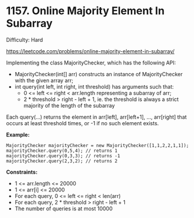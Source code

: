 # 1157. Online Majority Element In Subarray

Difficulty: Hard

https://leetcode.com/problems/online-majority-element-in-subarray/

Implementing the class MajorityChecker, which has the following API:

* MajorityChecker(int[] arr) constructs an instance of MajorityChecker with the given array arr;
* int query(int left, int right, int threshold) has arguments such that:
    * 0 <= left <= right < arr.length representing a subarray of arr;
    * 2 * threshold > right - left + 1, ie. the threshold is always a strict majority of the length of the subarray

Each query(...) returns the element in arr[left], arr[left+1], ..., arr[right] that occurs at least threshold times, or -1 if no such element exists.

**Example:**
```
MajorityChecker majorityChecker = new MajorityChecker([1,1,2,2,1,1]);
majorityChecker.query(0,5,4); // returns 1
majorityChecker.query(0,3,3); // returns -1
majorityChecker.query(2,3,2); // returns 2
```

**Constraints:**

* 1 <= arr.length <= 20000
* 1 <= arr[i] <= 20000
* For each query, 0 <= left <= right < len(arr)
* For each query, 2 * threshold > right - left + 1
* The number of queries is at most 10000
